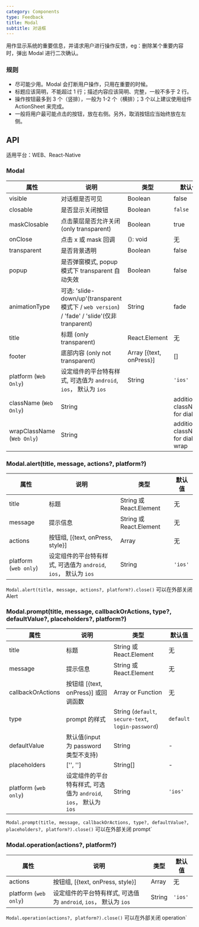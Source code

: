```yaml
---
category: Components
type: Feedback
title: Modal
subtitle: 对话框
---
```


用作显示系统的重要信息，并请求用户进行操作反馈，eg：删除某个重要内容时，弹出 Modal 进行二次确认。

### 规则
- 尽可能少用。Modal 会打断用户操作，只用在重要的时候。
- 标题应该简明，不能超过 1 行；描述内容应该简明、完整，一般不多于 2 行。
- 操作按钮最多到 3 个（竖排），一般为 1-2 个（横排）；3 个以上建议使用组件 ActionSheet 来完成。
- 一般将用户最可能点击的按钮，放在右侧。另外，取消按钮应当始终放在左侧。


## API

适用平台：WEB、React-Native

### Modal

属性 | 说明 | 类型 | 默认值
----|-----|------|------
| visible     | 对话框是否可见 | Boolean          | false           |
| closable    | 是否显示关闭按钮 | Boolean    | `false`        |
| maskClosable | 点击蒙层是否允许关闭 (only transparent) | Boolean   | true       |
| onClose     | 点击 x 或 mask 回调       | (): void   | 无 |
| transparent | 是否背景透明       | Boolean   |  false |
| popup | 是否弹窗模式, popup 模式下 transparent 自动失效       | Boolean   |  false |
| animationType | 可选: 'slide-down/up'(transparent 模式下 / `web version`) / 'fade' / 'slide'(仅非 tranparent) | String |   fade |
| title       | 标题 (only transparent)   | React.Element    | 无           |
| footer     | 底部内容 (only not transparent)     |  Array [{text, onPress}]    | [] |
| platform (`Web Only`) |  设定组件的平台特有样式, 可选值为 `android`, `ios`， 默认为 `ios`    | String | `'ios'`|
| className (`Web Only`) |	String |  |		additional className for dialog
| wrapClassName (`Web Only`) |	String |  |		additional className for dialog wrap

### Modal.alert(title, message, actions?, platform?)

属性 | 说明 | 类型 | 默认值
----|-----|------|------
| title        | 标题                      | String 或 React.Element   | 无            |
| message      | 提示信息                  | String 或 React.Element    | 无    |
| actions         | 按钮组, [{text, onPress, style}]       | Array | 无            |
| platform (`web only`) |  设定组件的平台特有样式, 可选值为 `android`, `ios`， 默认为 `ios`    | String | `'ios'`|

`Modal.alert(title, message, actions?, platform?).close()` 可以在外部关闭 Alert

### Modal.prompt(title, message, callbackOrActions, type?, defaultValue?, placeholders?, platform?)

属性 | 说明 | 类型 | 默认值
----|-----|------|------
| title        | 标题                      | String 或 React.Element   | 无            |
| message      | 提示信息                  | String 或 React.Element                    | 无    |
| callbackOrActions  | 按钮组 [{text, onPress}] 或回调函数      | Array or Function | 无            |
| type       | prompt 的样式   | String (`default`, `secure-text`, `login-password`)|  `default`  |
| defaultValue       | 默认值(input 为 password 类型不支持)   | String |   -  |
| placeholders       | ['', '']  | String[] |   -  |
| platform (`web only`) |  设定组件的平台特有样式, 可选值为 `android`, `ios`， 默认为 `ios`    | String | `'ios'`|


`Modal.prompt(title, message, callbackOrActions, type?, defaultValue?, placeholders?, platform?).close()` 可以在外部关闭 prompt`

### Modal.operation(actions?, platform?)

属性 | 说明 | 类型 | 默认值
----|-----|------|------
| actions         | 按钮组, [{text, onPress, style}]       | Array | 无            |
| platform (`web only`) |  设定组件的平台特有样式, 可选值为 `android`, `ios`， 默认为 `ios`    | String | `'ios'`|

`Modal.operation(actions?, platform?).close()` 可以在外部关闭 operation`
